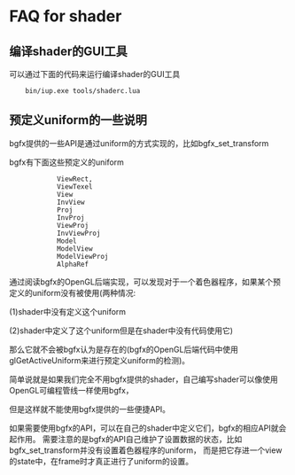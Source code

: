 FAQ for shader
=========================

编译shader的GUI工具
---------------------

可以通过下面的代码来运行编译shader的GUI工具

        bin/iup.exe tools/shaderc.lua
 
预定义uniform的一些说明
------------------------

bgfx提供的一些API是通过uniform的方式实现的，比如bgfx_set_transform

bgfx有下面这些预定义的uniform

                ViewRect,
                ViewTexel
                View
                InvView
                Proj
                InvProj
                ViewProj
                InvViewProj
                Model
                ModelView
                ModelViewProj
                AlphaRef

通过阅读bgfx的OpenGL后端实现，可以发现对于一个着色器程序，如果某个预定义的uniform没有被使用(两种情况:

(1)shader中没有定义这个uniform

(2)shader中定义了这个uniform但是在shader中没有代码使用它)

那么它就不会被bgfx认为是存在的(bgfx的OpenGL后端代码中使用glGetActiveUniform来进行预定义uniform的检测)。

简单说就是如果我们完全不用bgfx提供的shader，自己编写shader可以像使用OpenGL可编程管线一样使用bgfx，

但是这样就不能使用bgfx提供的一些便捷API。

如果需要使用bgfx的API，可以在自己的shader中定义它们，bgfx的相应API就会起作用。
需要注意的是bgfx的API自己维护了设置数据的状态，比如bgfx_set_transform并没有设置着色器程序的uniform，
而是把它存进一个view的state中，在frame时才真正进行了uniform的设置。
